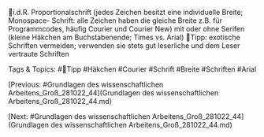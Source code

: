 i.d.R. Proportionalschrift (jedes Zeichen besitzt eine individuelle Breite; Monospace-
Schrift: alle Zeichen haben die gleiche Breite z.B. für Programmcodes, häufig Courier und 
Courier New) mit oder ohne Serifen (kleine Häkchen am Buchstabenende; Times vs. Arial)
Tipp: exotische Schriften vermeiden; verwenden sie stets gut leserliche und dem Leser vertraute 
Schriften

   Tags & Topics:
   #Tipp
   #Häkchen
   #Courier
   #Schrift
   #Breite
   #Schriften
   #Arial

[Previous: #Grundlagen des wissenschaftlichen Arbeitens_Groß_281022_44](Grundlagen des wissenschaftlichen Arbeitens_Groß_281022_44.md)

[Next: #Grundlagen des wissenschaftlichen Arbeitens_Groß_281022_44](Grundlagen des wissenschaftlichen Arbeitens_Groß_281022_44.md)